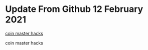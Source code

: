# Update From Github 12 February 2021

[coin master hacks](https://1coinmasterofficial.blogspot.com)
      
coin master hacks
